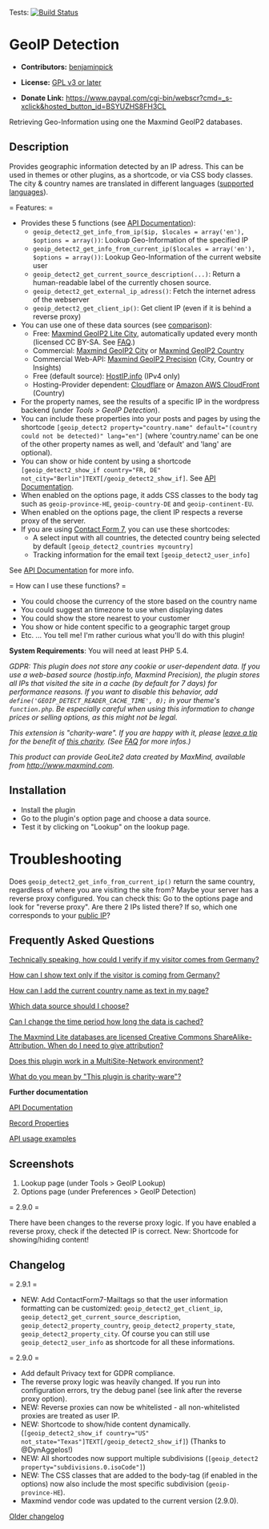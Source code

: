 Tests: [![Build Status](https://travis-ci.com/yellowtree/wp-geoip-detect.png?branch=master)](https://travis-ci.com/yellowtree/wp-geoip-detect)

# GeoIP Detection #

* **Contributors:** [benjaminpick](http://profiles.wordpress.org/benjaminpick)

* **License:** [GPL v3 or later](http://www.gnu.org/licenses/gpl-3.0.html)

* **Donate Link:** https://www.paypal.com/cgi-bin/webscr?cmd=_s-xclick&hosted_button_id=BSYUZHS8FH3CL

Retrieving Geo-Information using one the Maxmind GeoIP2 databases.

## Description ##

Provides geographic information detected by an IP adress. This can be used in themes or other plugins,
as a shortcode, or via CSS body classes. The city & country names are translated in different languages ([supported languages](https://dev.maxmind.com/geoip/geoip2/web-services/#Languages-8)).

= Features: =

* Provides these 5 functions (see [API Documentation](https://github.com/yellowtree/wp-geoip-detect/wiki/API-Documentation)):
  * `geoip_detect2_get_info_from_ip($ip, $locales = array('en'), $options = array())`: Lookup Geo-Information of the specified IP
  * `geoip_detect2_get_info_from_current_ip($locales = array('en'), $options = array())`: Lookup Geo-Information of the current website user
  * `geoip_detect2_get_current_source_description(...)`: Return a human-readable label of the currently chosen source.
  * `geoip_detect2_get_external_ip_adress()`: Fetch the internet adress of the webserver
  * `geoip_detect2_get_client_ip()`: Get client IP (even if it is behind a reverse proxy)
* You can use one of these data sources (see [comparison](https://github.com/yellowtree/wp-geoip-detect/wiki/FAQ#which-data-source-should-i-choose)):
  * Free: [Maxmind GeoIP2 Lite City](http://dev.maxmind.com/geoip/geoip2/geolite2/), automatically updated every month (licensed CC BY-SA. See [FAQ](https://github.com/yellowtree/wp-geoip-detect/wiki/FAQ).)
  * Commercial: [Maxmind GeoIP2 City](https://www.maxmind.com/en/geoip2-country-database) or [Maxmind GeoIP2 Country](https://www.maxmind.com/en/geoip2-city)
  * Commercial Web-API: [Maxmind GeoIP2 Precision](https://www.maxmind.com/en/geoip2-precision-services) (City, Country or Insights)
  * Free (default source): [HostIP.info](http://www.hostip.info/) (IPv4 only)
  * Hosting-Provider dependent: [Cloudflare](https://support.cloudflare.com/hc/en-us/articles/200168236-What-does-CloudFlare-IP-Geolocation-do-) or [Amazon AWS CloudFront](https://aws.amazon.com/blogs/aws/enhanced-cloudfront-customization/) (Country)
* For the property names, see the results of a specific IP in the wordpress backend (under *Tools > GeoIP Detection*).
* You can include these properties into your posts and pages by using the shortcode `[geoip_detect2 property="country.name" default="(country could not be detected)" lang="en"]` (where 'country.name' can be one of the other property names as well, and 'default' and 'lang' are optional).
* You can show or hide content by using a shortcode `[geoip_detect2_show_if country="FR, DE" not_city="Berlin"]TEXT[/geoip_detect2_show_if]`. See [API Documentation](https://github.com/yellowtree/wp-geoip-detect/wiki/API-Documentation#show-or-hide-content-depending-on-the-location).
* When enabled on the options page, it adds CSS classes to the body tag such as `geoip-province-HE`, `geoip-country-DE` and `geoip-continent-EU`.
* When enabled on the options page, the client IP respects a reverse proxy of the server.
* If you are using [Contact Form 7](https://wordpress.org/plugins/contact-form-7/), you can use these shortcodes:
  * A select input with all countries, the detected country being selected by default `[geoip_detect2_countries mycountry]`
  * Tracking information for the email text `[geoip_detect2_user_info]`

See [API Documentation](https://github.com/yellowtree/wp-geoip-detect/wiki/API-Documentation) for more info.

= How can I use these functions? =

* You could choose the currency of the store based on the country name
* You could suggest an timezone to use when displaying dates
* You could show the store nearest to your customer
* You show or hide content specific to a geographic target group
* Etc. ... You tell me! I'm rather curious what you'll do with this plugin!

**System Requirements**: You will need at least PHP 5.4.

*GDPR: This plugin does not store any cookie or user-dependent data. If you use a web-based source (hostip.info, Maxmind Precision), the plugin stores all IPs that visited the site in a cache (by default for 7 days) for performance reasons. If you want to disable this behavior, add `define('GEOIP_DETECT_READER_CACHE_TIME', 0);` in your theme's `function.php`. Be especially careful when using this information to change prices or selling options, as this might not be legal.*

*This extension is "charity-ware". If you are happy with it, please [leave a tip](https://www.paypal.com/cgi-bin/webscr?cmd=_s-xclick&hosted_button_id=BSYUZHS8FH3CL) for the benefit of [this charity](http://www.jmem-hainichen.de/homepage). (See [FAQ](https://github.com/yellowtree/wp-geoip-detect/wiki/FAQ#what-you-mean-by-this-plugin-is-charity-ware) for more infos.)*

*This product can provide GeoLite2 data created by MaxMind, available from http://www.maxmind.com.*

## Installation ##

* Install the plugin
* Go to the plugin's option page and choose a data source.
* Test it by clicking on "Lookup" on the lookup page.

# Troubleshooting #

Does `geoip_detect2_get_info_from_current_ip()` return the same country, regardless of where you are visiting the site from? Maybe your server has a reverse proxy configured. You can check this: Go to the options page and look for "reverse proxy". Are there 2 IPs listed there? If so, which one corresponds to your [public IP](https://www.whatismyip.com/)?

## Frequently Asked Questions ##

[Technically speaking, how could I verify if my visitor comes from Germany?](https://github.com/yellowtree/wp-geoip-detect/wiki/FAQ#technically-speaking-how-could-i-verify-if-my-visitor-comes-from-germany)

[How can I show text only if the visitor is coming from Germany?](https://github.com/yellowtree/wp-geoip-detect/wiki/FAQ#how-can-i-show-text-only-if-the-visitor-is-coming-from-germany)

[How can I add the current country name as text in my page?](https://github.com/yellowtree/wp-geoip-detect/wiki/FAQ#how-can-i-add-the-current-country-name-as-text-in-my-page)

[Which data source should I choose?](https://github.com/yellowtree/wp-geoip-detect/wiki/FAQ#which-data-source-should-i-choose)

[Can I change the time period how long the data is cached?](https://github.com/yellowtree/wp-geoip-detect/wiki/FAQ#can-i-change-the-time-period-how-long-the-data-is-cached)

[The Maxmind Lite databases are licensed Creative Commons ShareAlike-Attribution. When do I need to give attribution?](https://github.com/yellowtree/wp-geoip-detect/wiki/FAQ#the-maxmind-lite-databases-are-licensed-creative-commons-sharealike-attribution-when-do-i-need-to-give-attribution)

[Does this plugin work in a MultiSite-Network environment?](https://github.com/yellowtree/wp-geoip-detect/wiki/FAQ#does-this-plugin-work-in-a-multisite-network-environment)

[What do you mean by "This plugin is charity-ware"?](https://github.com/yellowtree/wp-geoip-detect/wiki/FAQ#what-do-you-mean-by-this-plugin-is-charity-ware)

**Further documentation**

[API Documentation](https://github.com/yellowtree/wp-geoip-detect/wiki/API-Documentation)

[Record Properties](https://github.com/yellowtree/wp-geoip-detect/wiki/Record-Properties)

[API usage examples](https://github.com/yellowtree/wp-geoip-detect/wiki/API-Usage-Examples)

## Screenshots ##

1. Lookup page (under Tools > GeoIP Lookup)
2. Options page (under Preferences > GeoIP Detection)

= 2.9.0 =

There have been changes to the reverse proxy logic. If you have enabled a reverse proxy, check if the detected IP is correct.
New: Shortcode for showing/hiding content!

## Changelog ##

= 2.9.1 =
* NEW: Add ContactForm7-Mailtags so that the user information formatting can be customized: `geoip_detect2_get_client_ip`, `geoip_detect2_get_current_source_description`, `geoip_detect2_property_country`, `geoip_detect2_property_state`, `geoip_detect2_property_city`. Of course you can still use `geoip_detect2_user_info` as shortcode for all these informations.

= 2.9.0 =
* Add default Privacy text for GDPR compliance.
* The reverse proxy logic was heavily changed. If you run into configuration errors, try the debug panel (see link after the reverse proxy option).
* NEW: Reverse proxies can now be whitelisted - all non-whitelisted proxies are treated as user IP.
* NEW: Shortcode to show/hide content dynamically. (`[geoip_detect2_show_if country="US" not_state="Texas"]TEXT[/geoip_detect2_show_if]`) (Thanks to @DynAggelos!)
* NEW: All shortcodes now support multiple subdivisions (`[geoip_detect2 property="subdivisions.0.isoCode"]`)
* NEW: The CSS classes that are added to the body-tag (if enabled in the options) now also include the most specific subdivision (`geoip-province-HE`).
* Maxmind vendor code was updated to the current version (2.9.0).

[Older changelog](https://github.com/yellowtree/wp-geoip-detect/blob/master/CHANGELOG.md)
